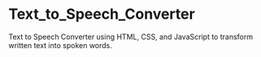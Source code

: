 # Text_to_Speech_Converter
Text to Speech Converter using HTML, CSS, and JavaScript to transform written text into spoken words.
